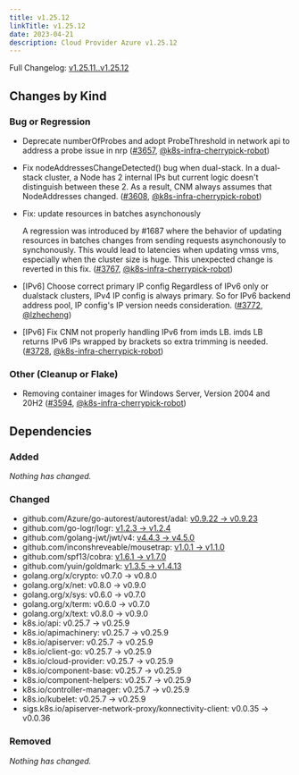 ```yaml
---
title: v1.25.12
linkTitle: v1.25.12
date: 2023-04-21
description: Cloud Provider Azure v1.25.12
---
```

Full Changelog: [v1.25.11..v1.25.12](https://github.com/kubernetes-sigs/cloud-provider-azure/compare/v1.25.11...v1.25.12)

## Changes by Kind

### Bug or Regression

- Deprecate numberOfProbes and adopt ProbeThreshold in network api to address a probe issue in nrp ([#3657](https://github.com/kubernetes-sigs/cloud-provider-azure/pull/3657), [@k8s-infra-cherrypick-robot](https://github.com/k8s-infra-cherrypick-robot))
- Fix nodeAddressesChangeDetected() bug when dual-stack. In a dual-stack cluster, a Node has 2 internal IPs but current logic doesn't distinguish between these 2. As a result, CNM always assumes that NodeAddresses changed. ([#3608](https://github.com/kubernetes-sigs/cloud-provider-azure/pull/3608), [@k8s-infra-cherrypick-robot](https://github.com/k8s-infra-cherrypick-robot))
- Fix: update resources in batches asynchonously
  
  A regression was introduced by #1687 where the behavior of updating resources in batches changes from sending requests asynchonously to synchonously. This would lead to latencies when updating vmss vms, especially when the cluster size is huge. This unexpected change is reverted in this fix. ([#3767](https://github.com/kubernetes-sigs/cloud-provider-azure/pull/3767), [@k8s-infra-cherrypick-robot](https://github.com/k8s-infra-cherrypick-robot))
- [IPv6] Choose correct primary IP config Regardless of IPv6 only or dualstack clusters, IPv4 IP config is always primary. So for IPv6 backend address pool, IP config's IP version needs consideration. ([#3772](https://github.com/kubernetes-sigs/cloud-provider-azure/pull/3772), [@lzhecheng](https://github.com/lzhecheng))
- [IPv6] Fix CNM not properly handling IPv6 from imds LB. imds LB returns IPv6 IPs wrapped by brackets so extra trimming is needed. ([#3728](https://github.com/kubernetes-sigs/cloud-provider-azure/pull/3728), [@k8s-infra-cherrypick-robot](https://github.com/k8s-infra-cherrypick-robot))

### Other (Cleanup or Flake)

- Removing container images for Windows Server, Version 2004 and 20H2 ([#3594](https://github.com/kubernetes-sigs/cloud-provider-azure/pull/3594), [@k8s-infra-cherrypick-robot](https://github.com/k8s-infra-cherrypick-robot))

## Dependencies

### Added
_Nothing has changed._

### Changed
- github.com/Azure/go-autorest/autorest/adal: [v0.9.22 → v0.9.23](https://github.com/Azure/go-autorest/autorest/adal/compare/v0.9.22...v0.9.23)
- github.com/go-logr/logr: [v1.2.3 → v1.2.4](https://github.com/go-logr/logr/compare/v1.2.3...v1.2.4)
- github.com/golang-jwt/jwt/v4: [v4.4.3 → v4.5.0](https://github.com/golang-jwt/jwt/v4/compare/v4.4.3...v4.5.0)
- github.com/inconshreveable/mousetrap: [v1.0.1 → v1.1.0](https://github.com/inconshreveable/mousetrap/compare/v1.0.1...v1.1.0)
- github.com/spf13/cobra: [v1.6.1 → v1.7.0](https://github.com/spf13/cobra/compare/v1.6.1...v1.7.0)
- github.com/yuin/goldmark: [v1.3.5 → v1.4.13](https://github.com/yuin/goldmark/compare/v1.3.5...v1.4.13)
- golang.org/x/crypto: v0.7.0 → v0.8.0
- golang.org/x/net: v0.8.0 → v0.9.0
- golang.org/x/sys: v0.6.0 → v0.7.0
- golang.org/x/term: v0.6.0 → v0.7.0
- golang.org/x/text: v0.8.0 → v0.9.0
- k8s.io/api: v0.25.7 → v0.25.9
- k8s.io/apimachinery: v0.25.7 → v0.25.9
- k8s.io/apiserver: v0.25.7 → v0.25.9
- k8s.io/client-go: v0.25.7 → v0.25.9
- k8s.io/cloud-provider: v0.25.7 → v0.25.9
- k8s.io/component-base: v0.25.7 → v0.25.9
- k8s.io/component-helpers: v0.25.7 → v0.25.9
- k8s.io/controller-manager: v0.25.7 → v0.25.9
- k8s.io/kubelet: v0.25.7 → v0.25.9
- sigs.k8s.io/apiserver-network-proxy/konnectivity-client: v0.0.35 → v0.0.36

### Removed
_Nothing has changed._
